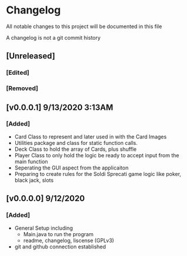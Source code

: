 # Changelog
All notable changes to this project will be documented in this file

A changelog is not a git commit history

## [Unreleased]

### [Edited]
### [Removed]

## [v0.0.0.1] 9/13/2020 3:13AM
### [Added]
- Card Class to represent and later used in with the Card Images
- Utilities package and class for static function calls.
- Deck Class to hold the array of Cards, plus shuffle
- Player Class to only hold the logic be ready to accept input from the main function
- Seperating the GUI aspect from the applicaiton
- Preparing to create rules for the Soldi Sprecati game logic like poker, black jack, slots

## [v0.0.0.0] 9/12/2020
### [Added]
- General Setup including
	- Main.java to run the program
	- readme, changelog, liscense (GPLv3)
- git and github connection established